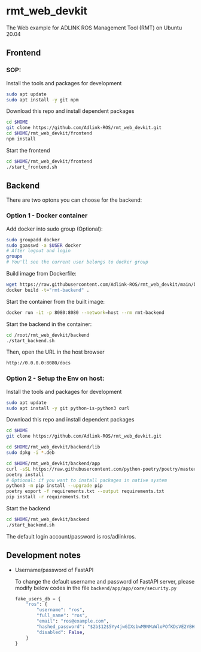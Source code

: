 # rmt_web_devkit

The Web example for ADLINK ROS Management Tool (RMT) on Ubuntu 20.04

## **Frontend**

### SOP:

Install the tools and packages for development

```bash
sudo apt update
sudo apt install -y git npm
```

Download this repo and install dependent packages

```bash
cd $HOME
git clone https://github.com/Adlink-ROS/rmt_web_devkit.git
cd $HOME/rmt_web_devkit/frontend
npm install
```
    
Start the frontend

```bash
cd $HOME/rmt_web_devkit/frontend
./start_frontend.sh
```

## **Backend**

There are two optons you can choose for the backend:

### Option 1 - Docker container

Add docker into sudo group (Optional):

```bash
sudo groupadd docker
sudo gpasswd -a $USER docker
# After logout and login
groups
# You'll see the current user belongs to docker group
```

Build image from Dockerfile:

```bash
wget https://raw.githubusercontent.com/Adlink-ROS/rmt_web_devkit/main/backend/Dockerfile
docker build -t="rmt-backend" . 
```

Start the container from the built image:

```bash
docker run -it -p 8080:8080 --network=host --rm rmt-backend
```

Start the backend in the container:

```bash
cd /root/rmt_web_devkit/backend
./start_backend.sh
```

Then, open the URL in the host browser

```bash
http://0.0.0.0:8080/docs
```

### Option 2 - Setup the Env on host:

Install the tools and packages for development

```bash
sudo apt update
sudo apt install -y git python-is-python3 curl
```

Download this repo and install dependent packages

```bash
cd $HOME
git clone https://github.com/Adlink-ROS/rmt_web_devkit.git

cd $HOME/rmt_web_devkit/backend/lib
sudo dpkg -i *.deb

cd $HOME/rmt_web_devkit/backend/app
curl -sSL https://raw.githubusercontent.com/python-poetry/poetry/master/get-poetry.py | python -
poetry install
# Optional: if you want to install packages in native system
python3 -m pip install --upgrade pip
poetry export -f requirements.txt --output requirements.txt
pip install -r requirements.txt
```

Start the backend

```bash
cd $HOME/rmt_web_devkit/backend
./start_backend.sh
```

The default login account/password is ros/adlinkros.

## Development notes

- Username/password of FastAPI

    To change the default username and password of FastAPI server, please modify below codes in the file ```backend/app/app/core/security.py```

    ```py
    fake_users_db = {
        "ros": {
            "username": "ros",
            "full_name": "ros",
            "email": "ros@example.com",
            "hashed_password": "$2b$12$5Yy4jwGIXsbwM9NMaWloPOfKDsVE2YBH/Uqjrorl28zRY032BcRDu",
            "disabled": False,
        }
    }
    ```
